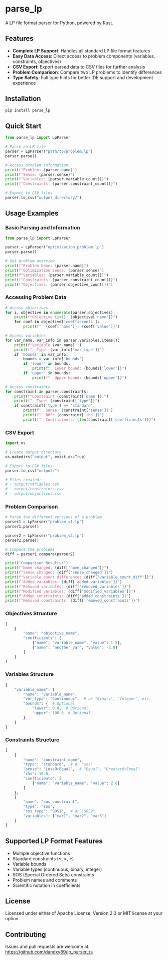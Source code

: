 # parse_lp

A LP file format parser for Python, powered by Rust.

## Features

- **Complete LP Support**: Handles all standard LP file format features
- **Easy Data Access**: Direct access to problem components (variables, constraints, objectives)
- **CSV Export**: Export parsed data to CSV files for further analysis
- **Problem Comparison**: Compare two LP problems to identify differences
- **Type Safety**: Full type hints for better IDE support and development experience

## Installation

```bash
pip install parse_lp
```

## Quick Start

```python
from parse_lp import LpParser

# Parse an LP file
parser = LpParser("path/to/problem.lp")
parser.parse()

# Access problem information
print(f"Problem: {parser.name}")
print(f"Sense: {parser.sense}")
print(f"Variables: {parser.variable_count()}")
print(f"Constraints: {parser.constraint_count()}")

# Export to CSV files
parser.to_csv("output_directory/")
```

## Usage Examples

### Basic Parsing and Information

```python
from parse_lp import LpParser

parser = LpParser("optimization_problem.lp")
parser.parse()

# Get problem overview
print(f"Problem Name: {parser.name}")
print(f"Optimization Sense: {parser.sense}")
print(f"Variables: {parser.variable_count()}")
print(f"Constraints: {parser.constraint_count()}")
print(f"Objectives: {parser.objective_count()}")
```

### Accessing Problem Data

```python
# Access objectives
for i, objective in enumerate(parser.objectives):
    print(f"Objective {i+1}: {objective['name']}")
    for coef in objective['coefficients']:
        print(f"  {coef['name']}: {coef['value']}")

# Access variables
for var_name, var_info in parser.variables.items():
    print(f"Variable {var_name}:")
    print(f"  Type: {var_info['var_type']}")
    if 'bounds' in var_info:
        bounds = var_info['bounds']
        if 'lower' in bounds:
            print(f"  Lower bound: {bounds['lower']}")
        if 'upper' in bounds:
            print(f"  Upper bound: {bounds['upper']}")

# Access constraints
for constraint in parser.constraints:
    print(f"Constraint {constraint['name']}:")
    print(f"  Type: {constraint['type']}")
    if constraint['type'] == 'standard':
        print(f"  Sense: {constraint['sense']}")
        print(f"  RHS: {constraint['rhs']}")
        print(f"  Coefficients: {len(constraint['coefficients'])}")
```

### CSV Export

```python
import os

# Create output directory
os.makedirs("output", exist_ok=True)

# Export to CSV files
parser.to_csv("output/")

# Files created:
# - output/variables.csv
# - output/constraints.csv
# - output/objectives.csv
```

### Problem Comparison

```python
# Parse two different versions of a problem
parser1 = LpParser("problem_v1.lp")
parser1.parse()

parser2 = LpParser("problem_v2.lp")
parser2.parse()

# Compare the problems
diff = parser1.compare(parser2)

print("Comparison Results:")
print(f"Name changed: {diff['name_changed']}")
print(f"Sense changed: {diff['sense_changed']}")
print(f"Variable count difference: {diff['variable_count_diff']}")
print(f"Added variables: {diff['added_variables']}")
print(f"Removed variables: {diff['removed_variables']}")
print(f"Modified variables: {diff['modified_variables']}")
print(f"Added constraints: {diff['added_constraints']}")
print(f"Removed constraints: {diff['removed_constraints']}")
```

### Objectives Structure

```python
[
    {
        "name": "objective_name",
        "coefficients": [
            {"name": "variable_name", "value": 1.5},
            {"name": "another_var", "value": -2.0}
        ]
    }
]
```

### Variables Structure

```python
{
    "variable_name": {
        "name": "variable_name",
        "var_type": "Continuous",  # or "Binary", "Integer", etc.
        "bounds": {  # Optional
            "lower": 0.0,  # Optional
            "upper": 100.0  # Optional
        }
    }
}
```

### Constraints Structure

```python
[
    {
        "name": "constraint_name",
        "type": "standard",  # or "sos"
        "sense": "LessOrEqual",  # "Equal", "GreaterOrEqual"
        "rhs": 10.0,
        "coefficients": [
            {"name": "variable_name", "value": 2.0}
        ]
    },
    {
        "name": "sos_constraint",
        "type": "sos",
        "sos_type": "SOS1",  # or "SOS2"
        "variables": ["var1", "var2", "var3"]
    }
]
```

## Supported LP Format Features

- Multiple objective functions
- Standard constraints (≤, =, ≥)
- Variable bounds
- Variable types (continuous, binary, integer)
- SOS (Special Ordered Sets) constraints
- Problem names and comments
- Scientific notation in coefficients

## License

Licensed under either of Apache License, Version 2.0 or MIT license at your option.

## Contributing

Issues and pull requests are welcome at: <https://github.com/dandxy89/lp_parser_rs>
